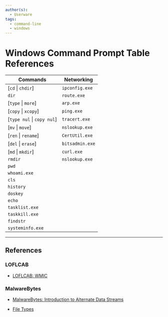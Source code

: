 ```yaml
---
author(s):
  - Userware
tags:
  - command-line
  - windows
---
```

# Windows Command Prompt Table References

| Commands                   | Networking      |
| -------------------------- | --------------- |
| [`cd` \| `chdir`]          | `ipconfig.exe`  |
| `dir`                      | `route.exe`     |
| [`type` \| `more`]         | `arp.exe`       |
| [`copy` \| `xcopy`]        | `ping.exe`      |
| [`type nul` \| `copy nul`] | `tracert.exe`   |
| [`mv` \| `move`]           | `nslookup.exe`  |
| [`ren` \| `rename`]        | `CertUtil.exe`  |
| [`del` \| `erase`]         | `bitsadmin.exe` |
| [`md` \| `mkdir`]          | `curl.exe`      |
| `rmdir`                    | `nslookup.exe`  |
| `pwd`                      |                 |
| `whoami.exe`               |                 |
| `cls`                      |                 |
| `history`                  |                 |
| `doskey`                   |                 |
| `echo`                     |                 |
| `tasklist.exe`             |                 |
| `taskkill.exe`             |                 |
| `findstr`                  |                 |
| `systeminfo.exe`           |                 |

---
## References

### LOFLCAB

- [LOFLCAB: WMIC](https://lofl-project.github.io/loflcab/Binaries/wmic/)

### MalwareBytes

- [MalwareBytes: Introduction to Alternate Data Streams](https://blog.malwarebytes.com/101/2015/07/introduction-to-alternate-data-streams/)

- [File Types](https://www.bencteux.fr/posts/filetypes/)
